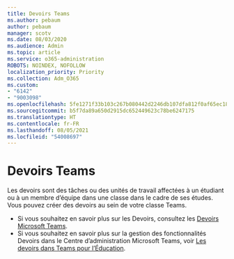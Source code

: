 ```yaml
---
title: Devoirs Teams
ms.author: pebaum
author: pebaum
manager: scotv
ms.date: 08/03/2020
ms.audience: Admin
ms.topic: article
ms.service: o365-administration
ROBOTS: NOINDEX, NOFOLLOW
localization_priority: Priority
ms.collection: Adm_O365
ms.custom:
- "6142"
- "9003098"
ms.openlocfilehash: 5fe1271f33b103c267b080442d2246db107dfa812f0af65ec1808dd1cd640a4e
ms.sourcegitcommit: b5f7da89a650d2915dc652449623c78be6247175
ms.translationtype: HT
ms.contentlocale: fr-FR
ms.lasthandoff: 08/05/2021
ms.locfileid: "54008697"
---
```

# <a name="teams-assignments"></a>Devoirs Teams

Les devoirs sont des tâches ou des unités de travail affectées à un étudiant ou à un membre d’équipe dans une classe dans le cadre de ses études. Vous pouvez créer des devoirs au sein de votre classe Teams.

- Si vous souhaitez en savoir plus sur les Devoirs, consultez les [Devoirs Microsoft Teams](https://support.microsoft.com/fr-FR/office/microsoft-teams-5aa4431a-8a3c-4aa5-87a6-b6401abea114#ID0EAABAAA=Assignments).
- Si vous souhaitez en savoir plus sur la gestion des fonctionnalités Devoirs dans le Centre d’administration Microsoft Teams, voir [Les devoirs dans Teams pour l’Éducation](https://docs.microsoft.com/microsoftteams/expand-teams-across-your-org/assignments-in-teams).